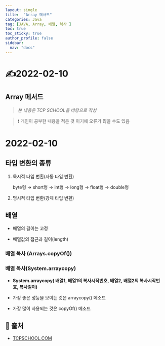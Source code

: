 ```yaml
---
layout: single
title:  "Array 메서드"
categories: Java
tag: [JAVA, Array, 배열, 복사 ]
toc: true
toc_sticky: true
author_profile: false
sidebar:
  nav: "docs"
---
```


# ✍2022-02-10

## Array 메서드

<!--Quote-->
> *본 내용은 TCP SCHOOL을 바탕으로 작성*

> ❗ 개인이 공부한 내용을 적은 것 이기에 오류가 많을 수도 있음


# 2022-02-10

## 타입 변환의 종류

1. 묵시적 타입 변환(자동 타입 변환)

    byte형 → short형 → int형 → long형 → float형 → double형

2. 명시적 타입 변환(강제 타입 변환)

## 배열

- 배열의 길이는 고정

<script src="https://gist.github.com/kimyeong96/161184998769dab44078c05c0f4d39d5.js"></script>

- 배열값의 접근과 길이(length)

<script src="https://gist.github.com/kimyeong96/eaa49d130ec2bee9a265c2a1a929de9b.js"></script>

### 배열 복사 (Arrays.copyOf())

<script src="https://gist.github.com/kimyeong96/b4d61568397c46a6a9f052ab0a4f4378.js"></script>

### 배열 복사(System.arraycopy)

<script src="https://gist.github.com/kimyeong96/c7131ad74f737428b6ef57125d8cef83.js"></script>

- **System.arraycopy( 배열1, 배열1의 복사시작번호, 배열2, 배열2의 복사시작번호, 복사길이)**

- 가장 좋은 성능을 보이는 것은 arraycopy() 메소드
- 가장 많이 사용되는 것은 copyOf() 메소드


## 📑 출처

 - [TCPSCHOOL.COM](http://www.tcpschool.com/java/intro)